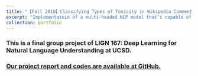 ```yaml
---
title: "【Fall 2018】Classifying Types of Toxicity in Wikipedia Comments with Natural Language Processing"
excerpt: "Implementatoin of a multi-headed NLP model that’s capable of detecting different types of of toxicity like threats, obscenity, insults, and identity-based hate better than Perspective’s current models.  <br/><img src='/images/11_toxicity.png'>"
collection: portfolio
---
```


### This is a final group project of LIGN 167: Deep Learning for Natural Language Understanding at UCSD. 

### [Our project report and codes are available at GitHub.](https://github.com/chkao831/FA18_NLP-Classifying-Toxicity-in-Wikipedia-Comments_UCSDLIGN167)

